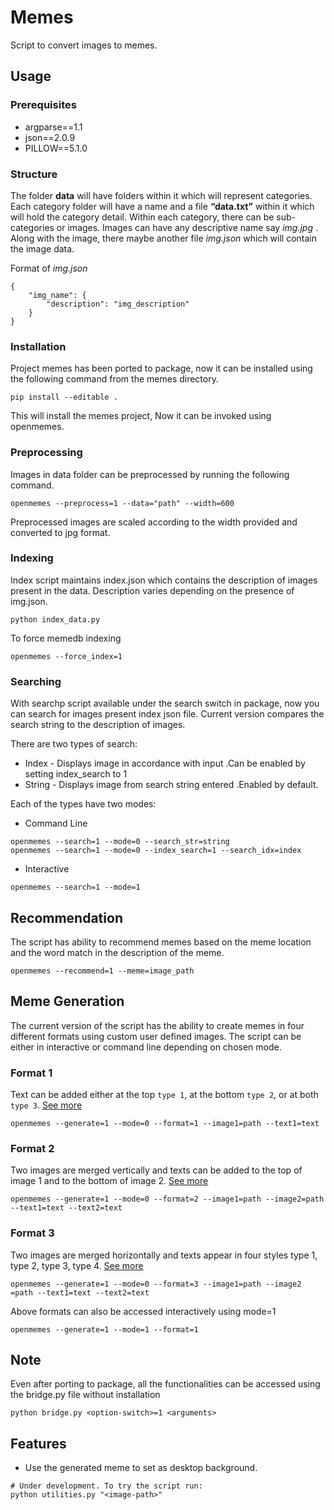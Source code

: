 # Memes

Script to convert images to memes.

## Usage

### Prerequisites

* argparse==1.1
* json==2.0.9
* PILLOW==5.1.0

### Structure
The folder **data** will have folders within it which will represent categories. Each category folder will have a name and a file **“data.txt”** within it which will hold the category detail. Within each category, there can be sub-categories or images. Images can have any descriptive name say *img.jpg* . Along with the image, there maybe another file *img.json* which will contain the image data.

Format of *img.json*

```
{
	"img_name": {
		"description": "img_description"
	}
}

```
### Installation
Project memes has been ported to package, now it can be installed using the following command from the memes directory.
```
pip install --editable .
```
This will install the memes project, Now it can be invoked using openmemes.

### Preprocessing
Images in data folder can be preprocessed by running the following command.
```
openmemes --preprocess=1 --data="path" --width=600
```
Preprocessed images are scaled according to the width provided and converted to jpg format.

### Indexing
Index script maintains index.json which contains the description of images present in the data. Description varies depending on the presence of img.json.
```
python index_data.py
```
To force memedb indexing
```
openmemes --force_index=1
```

### Searching
With searchp script available under the search switch in package, now you can search for images present index json file. Current version compares the search string to the description of images.

There are two types of search:

* Index - Displays image in accordance with input .Can be enabled by setting index_search to 1
* String - Displays image from search string entered .Enabled by default.

Each of the types have two modes:

* Command Line
```
openmemes --search=1 --mode=0 --search_str=string
openmemes --search=1 --mode=0 --index_search=1 --search_idx=index
```

* Interactive
```
openmemes --search=1 --mode=1
```
## Recommendation
The script has ability to recommend memes based on the meme location and the word match in the description of the meme.
```
openmemes --recommend=1 --meme=image_path
```

## Meme Generation
The current version of the script has the ability to create memes in four different formats using custom user defined images.
The script can be either in interactive or command line depending on chosen mode.

### Format 1
Text can be added either at the top `type 1`, at the bottom `type 2`, or at both `type 3`.
[See more](format_details.md)

```
openmemes --generate=1 --mode=0 --format=1 --image1=path --text1=text
```

### Format 2
Two images are merged vertically and texts can be added to the top of image 1 and to the bottom of image 2.
[See more](format_details.md)
```
openmemes --generate=1 --mode=0 --format=2 --image1=path --image2=path --text1=text --text2=text
```
### Format 3
Two images are merged horizontally and texts appear in four styles type 1, type 2, type 3, type 4.
[See more](format_details.md)

```
openmemes --generate=1 --mode=0 --format=3 --image1=path --image2 =path --text1=text --text2=text
```

Above formats can also be accessed interactively using mode=1

```
openmemes --generate=1 --mode=1 --format=1
```

## Note
Even after porting to package, all the functionalities can be accessed using the bridge.py file without installation
```
python bridge.py <option-switch>=1 <arguments>
```

## Features
* Use the generated meme to set as desktop background.

```
# Under development. To try the script run:
python utilities.py "<image-path>"
```
